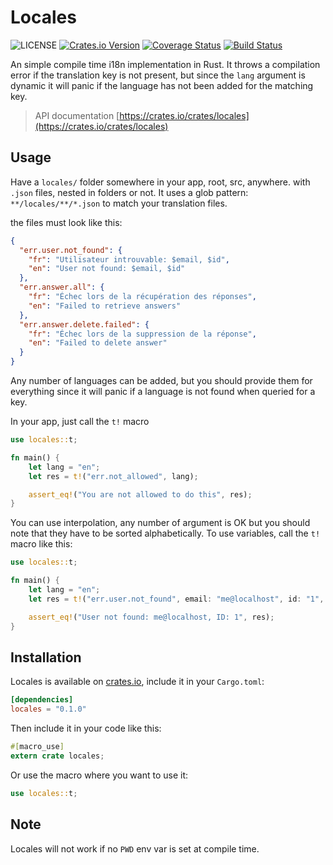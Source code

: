 # Locales

![LICENSE](https://img.shields.io/crates/l/locales)
[![Crates.io Version](https://img.shields.io/crates/v/locales.svg)](https://crates.io/crates/locales)
[![Coverage Status](https://coveralls.io/repos/github/terry90/internationalization-rs/badge.svg?branch=master)](https://coveralls.io/github/terry90/internationalization-rs?branch=master)
[![Build Status](https://travis-ci.org/terry90/internationalization-rs.svg?branch=master)](https://travis-ci.org/terry90/internationalization-rs)

An simple compile time i18n implementation in Rust.
It throws a compilation error if the translation key is not present, but since the `lang` argument is dynamic it will panic if the language has not been added for the matching key.

> API documentation [https://crates.io/crates/locales](https://crates.io/crates/locales)

## Usage

Have a `locales/` folder somewhere in your app, root, src, anywhere. with `.json` files, nested in folders or not.
It uses a glob pattern: `**/locales/**/*.json` to match your translation files.

the files must look like this:

```json
{
  "err.user.not_found": {
    "fr": "Utilisateur introuvable: $email, $id",
    "en": "User not found: $email, $id"
  },
  "err.answer.all": {
    "fr": "Échec lors de la récupération des réponses",
    "en": "Failed to retrieve answers"
  },
  "err.answer.delete.failed": {
    "fr": "Échec lors de la suppression de la réponse",
    "en": "Failed to delete answer"
  }
}
```

Any number of languages can be added, but you should provide them for everything since it will panic if a language is not found when queried for a key.

In your app, just call the `t!` macro

```rust
use locales::t;

fn main() {
    let lang = "en";
    let res = t!("err.not_allowed", lang);

    assert_eq!("You are not allowed to do this", res);
}
```

You can use interpolation, any number of argument is OK but you should note that they have to be sorted alphabetically.
To use variables, call the `t!` macro like this:

```rust
use locales::t;

fn main() {
    let lang = "en";
    let res = t!("err.user.not_found", email: "me@localhost", id: "1", lang);

    assert_eq!("User not found: me@localhost, ID: 1", res);
}
```

## Installation

Locales is available on [crates.io](https://crates.io/crates/locales), include it in your `Cargo.toml`:

```toml
[dependencies]
locales = "0.1.0"
```

Then include it in your code like this:

```rust
#[macro_use]
extern crate locales;
```

Or use the macro where you want to use it:

```rust
use locales::t;
```

## Note

Locales will not work if no `PWD` env var is set at compile time.
